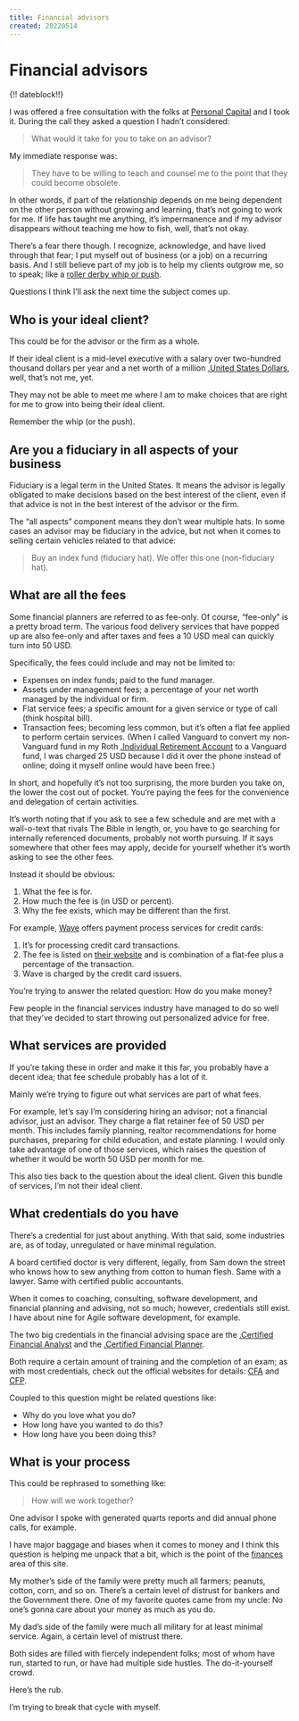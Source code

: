 ```yaml
---
title: Financial advisors
created: 20220514
---
```


# Financial advisors

{!! dateblock!!}

I was offered a free consultation with the folks at [Personal Capital](https://www.personalcapital.com) and I took it. During the call they asked a question I hadn’t considered:

> What would it take for you to take on an advisor?

My immediate response was:

> They have to be willing to teach and counsel me to the point that they could become obsolete.

In other words, if part of the relationship depends on me being dependent on the other person without growing and learning, that’s not going to work for me. If life has taught me anything, it’s impermanence and if my advisor disappears without teaching me how to fish, well, that’s not okay.

There’s a fear there though. I recognize, acknowledge, and have lived through that fear; I put myself out of business (or a job) on a recurring basis. And I still believe part of my job is to help my clients outgrow me, so to speak; like a [roller derby whip or push](https://youtu.be/l-J4h1kb8Ho).

Questions I think I’ll ask the next time the subject comes up.

## Who is your ideal client?

This could be for the advisor or the firm as a whole.

If their ideal client is a mid-level executive with a salary over two-hundred thousand dollars per year and a net worth of a million [.United States Dollars](USD), well, that’s not me, yet.

They may not be able to meet me where I am to make choices that are right for me to grow into being their ideal client.

Remember the whip (or the push).

## Are you a fiduciary in all aspects of your business 

Fiduciary is a legal term in the United States. It means the advisor is legally obligated to make decisions based on the best interest of the client, even if that advice is not in the best interest of the advisor or the firm.

The “all aspects” component means they don’t wear multiple hats. In some cases an advisor may be fiduciary in the advice, but not when it comes to selling certain vehicles related to that advice:

> Buy an index fund (fiduciary hat). We offer this one (non-fiduciary hat).

## What are all the fees

Some financial planners are referred to as fee-only. Of course, “fee-only” is a pretty broad term. The various food delivery services that have popped up are also fee-only and after taxes and fees a 10 USD meal can quickly turn into 50 USD.

Specifically, the fees could include and may not be limited to:

- Expenses on index funds; paid to the fund manager.
- Assets under management fees; a percentage of your net worth managed by the individual or firm.
- Flat service fees; a specific amount for a given service or type of call (think hospital bill).
- Transaction fees; becoming less common, but it’s often a flat fee applied to perform certain services. (When I called Vanguard to convert my non-Vanguard fund in my Roth [.Individual Retirement Account](IRA) to a Vanguard fund, I was charged 25 USD because I did it over the phone instead of online; doing it myself online would have been free.)

In short, and hopefully it’s not too surprising, the more burden you take on, the lower the cost out of pocket. You’re paying the fees for the convenience and delegation of certain activities.

It’s worth noting that if you ask to see a few schedule and are met with a wall-o-text that rivals The Bible in length, or, you have to go searching for internally referenced documents, probably not worth pursuing. If it says somewhere that other fees may apply, decide for yourself whether it’s worth asking to see the other fees.

Instead it should be obvious:

1. What the fee is for.
2. How much the fee is (in USD or percent).
3. Why the fee exists, which may be different than the first.

For example, [Wave](https://www.waveapps.com) offers payment process services for credit cards:

1. It’s for processing credit card transactions.
2. The fee is listed on [their website](https://www.waveapps.com/payments/credit-cards) and is combination of a flat-fee plus a percentage of the transaction.
3. Wave is charged by the credit card issuers.

You’re trying to answer the related question: How do you make money?

Few people in the financial services industry have managed to do so well that they’ve decided to start throwing out personalized advice for free.

## What services are provided 

If you’re taking these in order and make it this far, you probably have a decent idea; that fee schedule probably has a lot of it.

Mainly we’re trying to figure out what services are part of what fees.

For example, let’s say I’m considering hiring an advisor; not a financial advisor, just an advisor. They charge a flat retainer fee of 50 USD per month. This includes family planning, realtor recommendations for home purchases, preparing for child education, and estate planning. I would only take advantage of one of those services, which raises the question of whether it would be worth 50 USD per month for me.

This also ties back to the question about the ideal client. Given this bundle of services, I’m  not their ideal client.

## What credentials do you have

There’s a credential for just about anything. With that said, some industries are, as of today, unregulated or have minimal regulation.

A board certified doctor is very different, legally, from Sam down the street who knows how to sew anything from cotton to human flesh. Same with a lawyer. Same with certified public accountants.

When it comes to coaching, consulting, software development, and financial planning and advising, not so much; however, credentials still exist. I have about nine for Agile software development, for example.

The two big credentials in the financial advising space are the [.Certified Financial Analyst](CFA) and the [.Certified Financial Planner](CFP).

Both require a certain amount of training and the completion of an exam; as with most credentials, check out the official websites for details: [CFA](https://www.cfainstitute.org/en/programs/cfa) and [CFP](https://www.cfp.net).

Coupled to this question might be related questions like:

- Why do you love what you do?
- How long have you wanted to do this?
- How long have you been doing this?

## What is your process

This could be rephrased to something like: 

> How will we work together?

One advisor I spoke with generated quarts reports and did annual phone calls, for example.




I have major baggage and biases when it comes to money and I think this question is helping me unpack that a bit, which is the point of the [finances](/experiences/finances/) area of this site.

My mother’s side of the family were pretty much all farmers; peanuts, cotton, corn, and so on. There’s a certain level of distrust for bankers and the Government there. One of my favorite quotes came from my uncle: No one’s gonna care about your money as much as you do.

My dad’s side of the family were much all military for at least minimal service. Again, a certain level of mistrust there.

Both sides are filled with fiercely independent folks; most of whom have run, started to run, or have had multiple side hustles. The do-it-yourself crowd.

Here’s the rub.

I’m trying to break that cycle with myself.